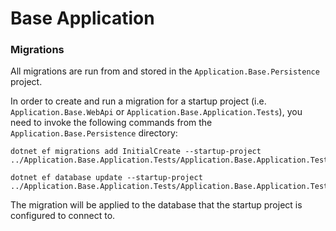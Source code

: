 # Base Application


### Migrations

All migrations are run from and stored in the `Application.Base.Persistence` project.

In order to create and run a migration for a startup project (i.e. `Application.Base.WebApi` or `Application.Base.Application.Tests`), you need to invoke the following commands from the `Application.Base.Persistence` directory:

```
dotnet ef migrations add InitialCreate --startup-project ../Application.Base.Application.Tests/Application.Base.Application.Tests.csproj

dotnet ef database update --startup-project ../Application.Base.Application.Tests/Application.Base.Application.Tests.csproj
```

The migration will be applied to the database that the startup project is configured to connect to.
